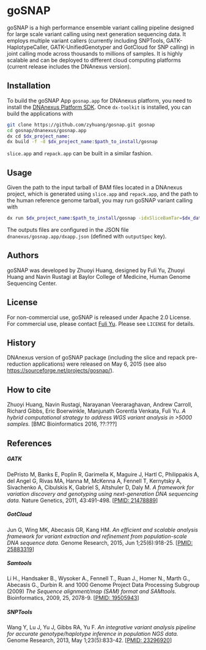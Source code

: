 # goSNAP

goSNAP is a high performance ensemble variant calling pipeline designed for large scale variant calling using next generation sequencing data. It employs multiple variant callers (currently including SNPTools, GATK-HaplotypeCaller, GATK-UnifiedGenotyper and GotCloud for SNP calling) in joint calling mode across thousands to millions of samples. It is highly scalable and can be deployed to different cloud computing platforms (current release includes the DNAnexus version).


## Installation

To build the goSNAP App `gosnap.app` for DNAnexus platform, you need to install the [DNAnexus Platform SDK]. Once `dx-toolkit` is installed, you can build the applications with

```bash
git clone https://github.com/zyhuang/gosnap.git gosnap
cd gosnap/dnanexus/gosnap.app
dx cd $dx_project_name:
dx build -f -d $dx_project_name:$path_to_install/gosnap
```
`slice.app` and `repack.app` can be built in a similar fashion.

[DNAnexus Platform SDK]: https://wiki.dnanexus.com/Downloads

## Usage

Given the path to the input tarball of BAM files located in a DNAnexus project, which is generated using ``slice.app`` and ``repack.app``, and the path to the human reference genome tarball, you may run goSNAP variant calling with

```bash
dx run $dx_project_name:$path_to_install/gosnap -idxSliceBamTar=$dx_data_project:$path_to_bam_data/sliced_bams.tar.gz -idxRefGenTar=$dx_data_project:$path_to_ref_gen/ref_fasta.tar.gz
```
The outputs files are configured in the JSON file ``dnanexus/gosnap.app/dxapp.json`` (defined with ``outputSpec`` key).






## Authors

goSNAP was developed by Zhuoyi Huang, designed by Fuli Yu, Zhuoyi Huang and Navin Rustagi at Baylor College of Medicine, Human Genome Sequencing Center.



## License

For non-commercial use, goSNAP is released under Apache 2.0 License.
For commercial use, please contact [Fuli Yu]. Please see ``LICENSE`` for details.

[Fuli Yu]: fyu@bcm.edu


## History

DNAnexus version of goSNAP package (including the slice and repack pre-reduction applications) were released on May 6, 2015 (see also https://sourceforge.net/projects/gosnap/).

## How to cite

Zhuoyi Huang, Navin Rustagi, Narayanan Veeraraghavan, Andrew Carroll, Richard Gibbs, Eric Boerwinkle, Manjunath Gorentla Venkata, Fuli Yu.
*A hybrid computational strategy to address WGS variant analysis in >5000 samples.* [BMC Bioinformatics 2016, ??:???]


## References

##### GATK
DePristo M, Banks E, Poplin R, Garimella K, Maguire J, Hartl C, Philippakis A, del Angel G, Rivas MA, Hanna M, McKenna A, Fennell T, Kernytsky A, Sivachenko A, Cibulskis K, Gabriel S, Altshuler D, Daly M. *A framework for variation discovery and genotyping using next-generation DNA sequencing data.*   Nature Genetics, 2011, 43:491-498. [[PMID: 21478889]]

##### GotCloud
Jun G, Wing MK, Abecasis GR, Kang HM. *An efficient and scalable analysis framework for variant extraction and refinement from population-scale DNA sequence data.* Genome Research, 2015, Jun 1;25(6):918-25. [[PMID: 25883319]]

##### Samtools
Li H., Handsaker B., Wysoker A., Fennell T., Ruan J., Homer N., Marth G., Abecasis G., Durbin R. and 1000 Genome Project Data Processing Subgroup (2009) *The Sequence alignment/map (SAM) format and SAMtools.* Bioinformatics, 2009, 25, 2078-9. [[PMID: 19505943]]

##### SNPTools
Wang Y, Lu J, Yu J, Gibbs RA, Yu F. *An integrative variant analysis pipeline for accurate genotype/haplotype inference in population NGS data.* Genome Research, 2013, May 1;23(5):833-42. [[PMID: 23296920]]

[PMID: 21478889]: http://www.ncbi.nlm.nih.gov/pubmed/21478889
[PMID: 25883319]: http://www.ncbi.nlm.nih.gov/pubmed/25883319
[PMID: 19505943]: http://www.ncbi.nlm.nih.gov/pubmed/19505943
[PMID: 23296920]: http://www.ncbi.nlm.nih.gov/pubmed/23296920

